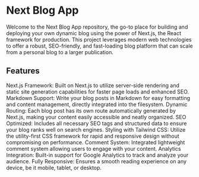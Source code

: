 
# Next Blog App
Welcome to the Next Blog App repository, the go-to place for building and deploying your own dynamic blog using the power of Next.js, the React framework for production. This project leverages modern web technologies to offer a robust, SEO-friendly, and fast-loading blog platform that can scale from a personal blog to a larger publication.

## Features
Next.js Framework: Built on Next.js to utilize server-side rendering and static site generation capabilities for faster page loads and enhanced SEO.
Markdown Support: Write your blog posts in Markdown for easy formatting and content management, directly integrated into the filesystem.
Dynamic Routing: Each blog post has its own route automatically generated by Next.js, making your content easily accessible and neatly organized.
SEO Optimized: Includes all necessary SEO tags and structured data to ensure your blog ranks well on search engines.
Styling with Tailwind CSS: Utilize the utility-first CSS framework for rapid and responsive design without compromising on performance.
Comment System: Integrated lightweight comment system allowing users to engage with your content.
Analytics Integration: Built-in support for Google Analytics to track and analyze your audience.
Fully Responsive: Ensures a smooth reading experience on any device, be it mobile, tablet, or desktop.